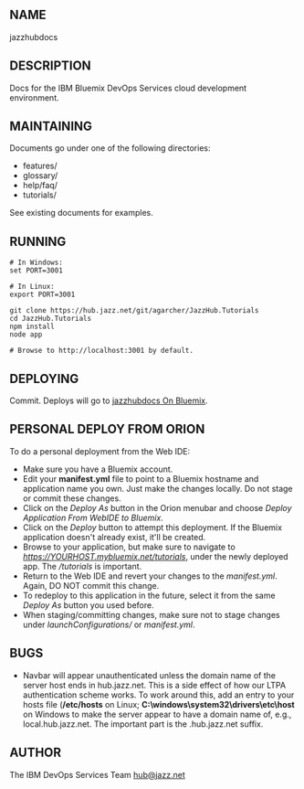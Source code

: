 NAME
----

jazzhubdocs


DESCRIPTION
-----------

Docs for the IBM Bluemix DevOps Services cloud development environment.


MAINTAINING
-----------

Documents go under one of the following directories:

- features/
- glossary/
- help/faq/
- tutorials/

See existing documents for examples.


RUNNING
-------

	# In Windows:
	set PORT=3001
	
	# In Linux:
	export PORT=3001
	
	git clone https://hub.jazz.net/git/agarcher/JazzHub.Tutorials
	cd JazzHub.Tutorials
	npm install
	node app

	# Browse to http://localhost:3001 by default.

DEPLOYING
---------

Commit.  Deploys will go to [jazzhubdocs On Bluemix](https://jazzhubdocs.mybluemix.net/tutorials).


PERSONAL DEPLOY FROM ORION
--------------------------

To do a personal deployment from the Web IDE:

- Make sure you have a Bluemix account.
- Edit your **manifest.yml** file to point to a Bluemix hostname and application name you own.  Just make the changes locally.  Do not stage or commit these changes.
- Click on the *Deploy As* button in the Orion menubar and choose *Deploy Application From WebIDE to Bluemix*.
- Click on the *Deploy* button to attempt this deployment.  If the Bluemix application doesn't already exist, it'll be created.
- Browse to your application, but make sure to navigate to *https://YOURHOST.mybluemix.net/tutorials*, under the newly deployed app.  The */tutorials* is important.
- Return to the Web IDE and revert your changes to the *manifest.yml*.  Again, DO NOT commit this change.
- To redeploy to this application in the future, select it from the same *Deploy As* button you used before.
- When staging/committing changes, make sure not to stage changes under *launchConfigurations/* or *manifest.yml*.

BUGS
----

- Navbar will appear unauthenticated unless the domain name of the server host ends in hub.jazz.net.  This is a side effect of how our LTPA authentication scheme works.  To work around this, add an entry to your hosts file (**/etc/hosts** on Linux; **C:\windows\system32\drivers\etc\host** on Windows to make the server appear to have a domain name of, e.g., local.hub.jazz.net.  The important part is the .hub.jazz.net suffix.


AUTHOR
------

The IBM DevOps Services Team <hub@jazz.net>




